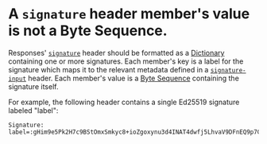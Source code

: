 # A `signature` header member's value is not a Byte Sequence.

Responses' [`signature`](signatureHeader) header should be formatted as a
[Dictionary](sfDictionary) containing one or more signatures. Each member's key
is a label for the signature which maps it to the relevant metadata defined in
a [`signature-input`](signatureInputHeader) header. Each member's value is a
[Byte Sequence](sfByteSequence) containing the signature itself.

For example, the following header contains a single Ed25519 signature labeled
"label":

```
Signature: label=:gHim9e5Pk2H7c9BStOmxSmkyc8+ioZgoxynu3d4INAT4dwfj5LhvaV9DFnEQ9p7C0hzW4o4Qpkm5aApd6WLLCw==:
```
